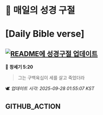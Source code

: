 # 🙏 매일의 성경 구절
# [Daily Bible verse]
## [![README에 성경구절 업데이트](https://github.com/DONGSUKA/first_test/actions/workflows/update-readme-bible.yml/badge.svg)](https://github.com/DONGSUKA/first_test/actions/workflows/update-readme-bible.yml)
<!-- START_BIBLE_VERSE -->
📖 **창세기 5:20**
> 그는 구백육십이 세를 살고 죽었더라

🕊️ _업데이트 시각: 2025-09-28 01:55:07 KST_
  <!-- END_BIBLE_VERSE -->
## GITHUB_ACTION
